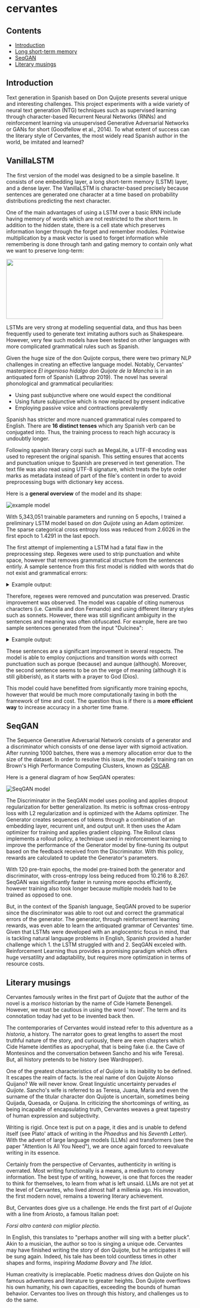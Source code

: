 # cervantes

## Contents
- [Introduction](#introduction)
- [Long short-term memory](#vanillalstm)
- [SeqGAN](#seqGAN)
- [Literary musings](#literary-musings)

## Introduction

Text generation in Spanish based on Don Quijote presents several unique and interesting challenges. This project experiments with a wide variety of neural text generation (NTG) techniques such as supervised learning through character-based Recurrent Neural Networks (RNNs) and reinforcement learning via unsupervised Generative Adversarial Networks or GANs for short (Goodfellow et al., 2014). To what extent of success can the literary style of Cervantes, the most widely read Spanish author in the world, be imitated and learned?

## VanillaLSTM

The first version of the model was designed to be a simple baseline. It consists of one embedding layer, a long short-term memory (LSTM) layer, and a dense layer. The VanillaLSTM is character-based precisely because sentences are generated one character at a time based on probability distributions predicting the next character.

One of the main advantages of using a LSTM over a basic RNN include having memory of words which are not restricted to the short term. In addition to the hidden state, there is a cell state which preserves information longer through the forget and remember modules. Pointwise multiplication by a mask vector is used to forget information while remembering is done through tanh and gating memory to contain only what we want to preserve long-term:

<img src="images/LSTM.png" width="420px" height="160px">

LSTMs are very strong at modelling sequential data, and thus has been frequently used to generate text imitating authors such as Shakespeare. However, very few such models have been tested on other languages with more complicated grammatical rules such as Spanish.

Given the huge size of the don Quijote corpus, there were two primary NLP challenges in creating an effective language model. Notably, Cervantes' masterpiece *El ingenioso hidalgo don Quijote de la Mancha* is in an antiquated form of Spanish (Lathrop 2019). The novel has several phonological and grammatical peculiarities:
- Using past subjunctive where one would expect the conditional
- Using future subjunctive which is now replaced by present indicative
- Employing passive voice and contractions prevalently

Spanish has stricter and more nuanced grammatical rules compared to English. There are **16 distinct tenses** which any Spanish verb can be conjugated into. Thus, the training process to reach high accuracy is undoubtly longer.

Following spanish literary corpi such as MegaLite, a UTF-8 encoding was used to represent the original spanish. This setting ensures that accents and punctuation unique to Spanish are preserved in text generation. The text file was also read using UTF-8 signature, which treats the byte order marks as metadata instead of part of the file's content in order to avoid preprocessing bugs with dictionary key access. 

Here is a **general overview** of the model and its shape:

![example model](images/model.png)

With 5,343,051 trainable parameters and running on 5 epochs, I trained a preliminary LSTM model based on *don Quijote* using an Adam optimizer. The sparse categorical cross entropy loss was reduced from 2.6026 in the first epoch to 1.4291 in the last epoch. 

The first attempt of implementing a LSTM had a fatal flaw in the preprocessing step. Regexes were used to strip punctuation and white space, however that removes grammatical structure from the sentences entirly. A sample sentence from this first model is riddled with words that do not exist and grammatical errors:

<details>
  <summary>Example output:</summary>
  
  >```don Quijote Cara dijo era la capa Parciliente si posaría de dresa ser por pencallero para de Harái yuque exegormambién en la cual me dejando exa yacio dijo dichos Espora que esaba harto que él cura son descuy saliado azóna aquellos que darllera Lazandí con la crietpa.```

</details>

Therefore, regexes were removed and puncutation was preserved. Drastic improvement was observed. The model was capable of citing numerous characters (i.e. Camilla and don Fernando) and using different literary styles such as sonnets. However, there was still significant ambiguity in the sentences and meaning was often obfuscated. For example, here are two sample sentences generated from the input "Dulcinea":

<details>
  <summary>Example output:</summary>
  
  >```Dulcinea que de su risponde, porque el camino como un canse nibes del triendo en cielto, simprino moy de las humándoles, verían y heráspanto.```
  
  > ```Dulcinea dice: Dios hecha hejor donde galer la emparte y mifar se decernas, aunque natura de otras nicús mantas destas de aligaron.```

</details>

These sentences are a significant improvement in several respects. The model is able to employ conjuctions and transition words with correct punctuation such as porque (because) and aunque (although). Moreover, the second sentence seems to be on the verge of meaning (although it is still gibberish), as it starts with a prayer to God (Dios).

This model could have benefitted from significantly more training epochs, however that would be much more computationally taxing in both the framework of time and cost. The question thus is if there is a **more efficient way** to increase accuracy in a shorter time frame.

## SeqGAN

The Sequence Generative Adversarial Network consists of a generator and a discriminator which consists of one dense layer with sigmoid activation. After running 1000 batches, there was a memory allocation error due to the size of the dataset. In order to resolve this issue, the model's training ran on Brown's High Performance Computing Clusters, known as [OSCAR](https://docs.ccv.brown.edu/oscar/).

Here is a general diagram of how SeqGAN operates:

![SeqGAN model](images/seqgan.png)

The Discriminator in the SeqGAN model uses pooling and applies dropout regularization for better generalization. Its metric is softmax cross-entropy loss with L2 regularization and is optimized with the Adams optimizer. The Generator creates sequences of tokens through a combination of an embedding layer, recurrent unit, and output unit. It then uses the Adam optimizer for training and applies gradient clipping. The Rollout class implements a rollout policy, a technique used in reinforcement learning to improve the performance of the Generator model by fine-tuning its output based on the feedback received from the Discriminator. With this policy, rewards are calculated to update the Generator's parameters.

With 120 pre-train epochs, the model pre-trained both the generator and discriminator, with cross-entropy loss being reduced from 10.216 to 8.267. SeqGAN was significantly faster in running more epochs efficiently, however training also took longer because multiple models had to be trained as opposed to one.

But, in the context of the Spanish language, SeqGAN proved to be superior since the discriminator was able to root out and correct the grammatical errors of the generator. The generator, through reinforcement learning rewards, was even able to learn the antiquated grammar of Cervantes' time. Given that LSTMs were developed with an anglocentric focus in mind, that is tackling natural language problems in English, Spanish provided a harder challenge which 1. the LSTM struggled with and 2. SeqGAN exceled with. Reinforcement Learning thus provides a promising paradigm which offers huge versatility and adaptability, but requires more optimization in terms of resource costs.

## Literary musings
Cervantes famously writes in the first part of *Quijote* that the author of the novel is a *morisco* historian by the name of Cide Hamete Benengeli. However, we must be cautious in using the word 'novel'. The term and its connotation today had yet to be invented back then. 

The contemporaries of Cervantes would instead refer to this adventure as a *historia*, a history. The narrator goes to great lengths to assert the most truthful nature of the story, and curiously, there are even chapters which Cide Hamete identifies as apocryphal, that is being fake (i.e. the Cave of Montesinos and the conversation between Sancho and his wife Teresa). But, all history pretends to be history (see Wardropper). 

One of the greatest characteristics of *el Quijote* is its inability to be defined. It escapes the realm of facts. Is the real name of don Quijote Alonso Quijano? We will never know. Great linguistic uncertainty pervades *el Quijote*. Sancho's wife is referred to as Teresa, Juana, Maria and even the surname of the titular character don Quijote is uncertain, sometimes being Quijada, Quesada, or Quijana. In criticizing the shortcomings of writing, as being incapable of encapsulating truth, Cervantes weaves a great tapestry of human expression and subjectivity. 

Writing is rigid. Once text is put on a page, it dies and is unable to defend itself (see Plato' attack of writing in the *Phaedrus* and his *Seventh Letter*). With the advent of large language models (LLMs) and transformers (see the paper "Attention Is All You Need"), we are once again forced to reevaluate writing in its essence. 

Certainly from the perspective of Cervantes, authenticity in writing is overrated. Most writing functionally is a means, a medium to convey information. The best type of writing, however, is one that forces the reader to think for themselves, to learn from what is left unsaid. LLMs are not yet at the level of Cervantes, who lived almost half a millenia ago. His innovation, the first modern novel, remains a towering literary achievement. 

But, Cervantes does give us a challenge. He ends the first part of *el Quijote* with a line from Ariosto, a famous Italian poet:

*Forsi altro canterà con miglior plectio.* 

In English, this translates to "perhaps another will sing with a better pluck". Akin to a musician, the author so too is singing a unique ode. Cervantes may have finished writing the story of don Quijote, but he anticipates it will be sung again. Indeed, his tale has been told countless times in other shapes and forms, inspiring *Madame Bovary* and *The Idiot*. 

Human creativity is irreplacable. Poetic madness drives don Quijote on his famous adventures and literature to greater heights. Don Quijote overflows his own humanity, his own capacities, exceeding the bounds of human behavior. Cervantes too lives on through this history, and challenges us to do the same.